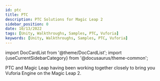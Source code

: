```yaml
---
id: ptc
title: PTC
description: PTC Solutions for Magic Leap 2
sidebar_position: 0
date: 10/13/2022
tags: [Unity, Walkthroughs, Samples, PTC, Vuforia]
keywords: [Unity, Walkthroughs, Samples, PTC, Vuforia]
---
```

import DocCardList from '@theme/DocCardList';
import {useCurrentSidebarCategory} from '@docusaurus/theme-common';

PTC and Magic Leap having been working together closely to bring you Vuforia Engine on the Magic Leap 2.

<DocCardList items={useCurrentSidebarCategory().items}/>

